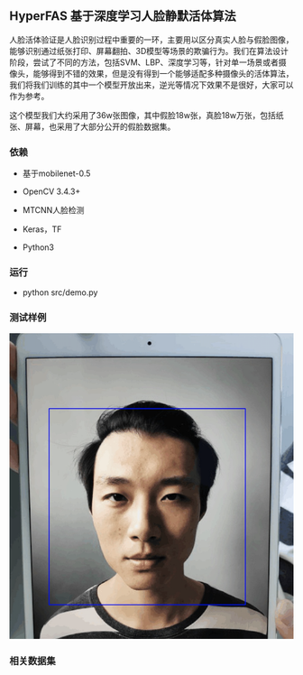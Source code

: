 ## HyperFAS 基于深度学习人脸静默活体算法

人脸活体验证是人脸识别过程中重要的一环，主要用以区分真实人脸与假脸图像，能够识别通过纸张打印、屏幕翻拍、3D模型等场景的欺骗行为。我们在算法设计阶段，尝试了不同的方法，包括SVM、LBP、深度学习等，针对单一场景或者摄像头，能够得到不错的效果，但是没有得到一个能够适配多种摄像头的活体算法，我们将我们训练的其中一个模型开放出来，逆光等情况下效果不是很好，大家可以作为参考。

这个模型我们大约采用了36w张图像，其中假脸18w张，真脸18w万张，包括纸张、屏幕，也采用了大部分公开的假脸数据集。



### 依赖

+ 基于mobilenet-0.5

+ OpenCV 3.4.3+

+ MTCNN人脸检测

+ Keras，TF

+ Python3



### 运行


+ python src/demo.py


### 测试样例

![image](./res/fake_screen_res.png)


### 相关数据集
